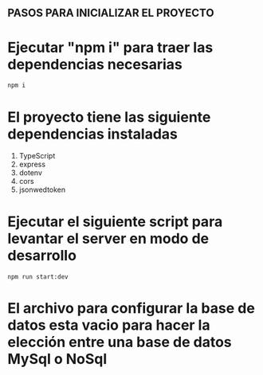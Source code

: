 ## PASOS PARA INICIALIZAR EL PROYECTO

# Ejecutar "npm i" para traer las dependencias necesarias
```
npm i
```

# El proyecto tiene las siguiente dependencias instaladas

1. TypeScript
2. express
3. dotenv
4. cors
5. jsonwedtoken

# Ejecutar el siguiente script para levantar el server en modo de desarrollo

```
npm run start:dev
```

# El archivo para configurar la base de datos esta vacio para hacer la elección entre una base de datos MySql o NoSql